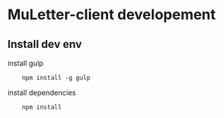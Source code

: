 # MuLetter-client developement

## Install dev env

install gulp

        npm install -g gulp
    

install dependencies
    
        npm install
    

